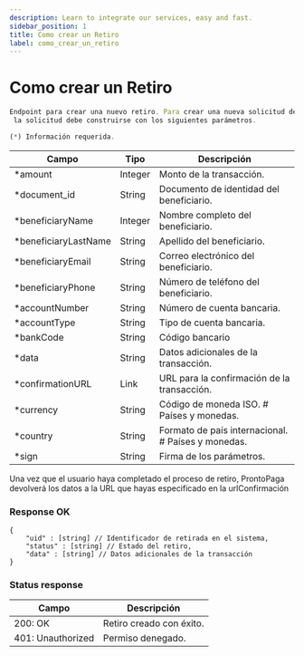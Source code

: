 ```yaml
---
description: Learn to integrate our services, easy and fast.
sidebar_position: 1
title: Como crear un Retiro
label: como_crear_un_retiro
---
```


# Como crear un Retiro

```jsx title="POST - https://url.base/api/withdrawal/new"
Endpoint para crear una nuevo retiro. Para crear una nueva solicitud de retiro,
 la solicitud debe construirse con los siguientes parámetros.

(*) Información requerida.
```



| Campo | Tipo | Descripción |
| -------- | ------- | ------- |
| *amount  | Integer    | Monto de la transacción. |
| *document_id   | String    | 	Documento de identidad del beneficiario. |
| *beneficiaryName    | Integer   |Nombre completo del beneficiario. |
| *beneficiaryLastName    | String   |Apellido del beneficiario. |
| *beneficiaryEmail    | String   | Correo electrónico del beneficiario. |
| *beneficiaryPhone    | String   | Número de teléfono del beneficiario. |
| *accountNumber    | String   |	Número de cuenta bancaria. |
| *accountType    | String   | Tipo de cuenta bancaria. |
| *bankCode    | String   | 	Código bancario |
| *data    | String   | Datos adicionales de la transacción. |
| *confirmationURL    | Link   | 	URL para la confirmación de la transacción. |
| *currency    | String   | 	Código de moneda ISO. # Países y monedas​.​ |
| *country    | String   | Formato de país internacional. # Países y monedas.​​ |
| *sign    | String   | Firma de los parámetros. |


Una vez que el usuario haya completado el proceso de retiro, ProntoPaga devolverá los datos a la URL que hayas especificado en la urlConfirmación


### Response OK

```
{
    "uid" : [string] // Identificador de retirada en el sistema,
    "status" : [string] // Estado del retiro,
    "data" : [string] // Datos adicionales de la transacción
}

```

### Status response

| Campo | Descripción |
| -------- | ------- |
| 200: OK  | 	Retiro creado con éxito. |
| 401: Unauthorized | Permiso denegado. |

